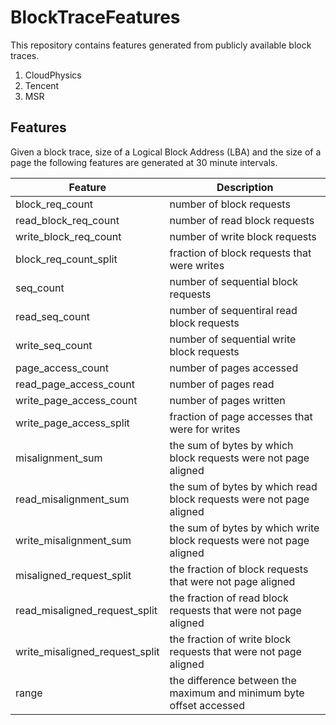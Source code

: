 # BlockTraceFeatures
This repository contains features generated from publicly available block traces. 

1. CloudPhysics 
2. Tencent 
3. MSR 

## Features
Given a block trace, size of a Logical Block Address (LBA) and the size of a page the following features are generated at 30 minute intervals. 


| Feature      | Description |
| ----------- | ----------- |
| block_req_count        | number of block requests       |
| read_block_req_count   | number of  read block requests |
| write_block_req_count  | number of write block requests |
| block_req_count_split  | fraction of block requests that were writes |
| seq_count             | number of sequential block requests | 
| read_seq_count | number of sequentiral read block requests |
| write_seq_count | number of sequential write block requests |
| page_access_count | number of pages accessed | 
| read_page_access_count | number of pages read |
| write_page_access_count | number of pages written | 
| write_page_access_split | fraction of page accesses that were for writes | 
| misalignment_sum | the sum of bytes by which block requests were not page aligned |
| read_misalignment_sum | the sum of bytes by which read block requests were not page aligned | 
| write_misalignment_sum | the sum of bytes by which write block requests were not page aligned | 
| misaligned_request_split | the fraction of block requests that were not page aligned | 
| read_misaligned_request_split | the fraction of read block requests that were not page aligned | 
| write_misaligned_request_split | the fraction of write block requests that were not page aligned | 
| range | the difference between the maximum and minimum byte offset accessed | 



